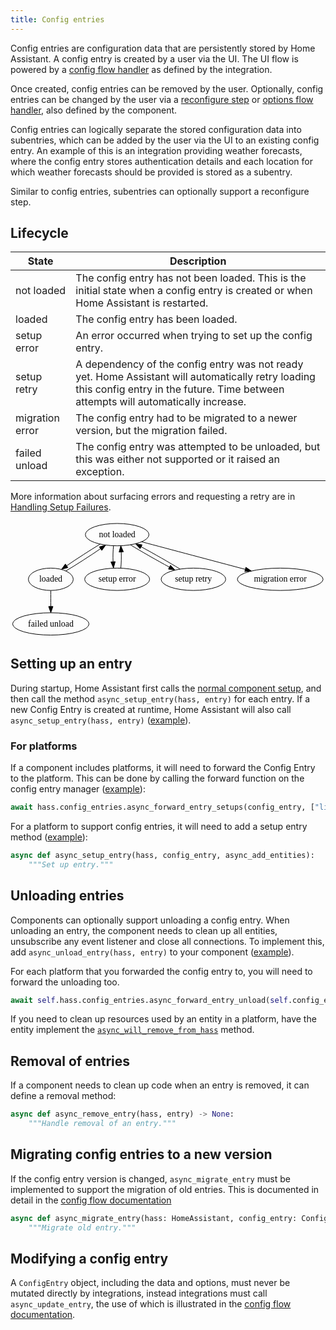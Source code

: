 ```yaml
---
title: Config entries
---
```


Config entries are configuration data that are persistently stored by Home Assistant. A config entry is created by a user via the UI. The UI flow is powered by a [config flow handler](config_entries_config_flow_handler.md) as defined by the integration.

Once created, config entries can be removed by the user. Optionally, config entries can be changed by the user via a [reconfigure step](config_entries_config_flow_handler.md#reconfigure) or [options flow handler](config_entries_options_flow_handler.md), also defined by the component.

Config entries can logically separate the stored configuration data into subentries, which can be added by the user via the UI to an existing config entry. An example of this is an integration providing weather forecasts, where the config entry stores authentication details and each location for which weather forecasts should be provided is stored as a subentry.

Similar to config entries, subentries can optionally support a reconfigure step.

## Lifecycle

| State | Description |
| ----- | ----------- |
| not loaded | The config entry has not been loaded. This is the initial state when a config entry is created or when Home Assistant is restarted. |
| loaded | The config entry has been loaded. |
| setup error | An error occurred when trying to set up the config entry. |
| setup retry | A dependency of the config entry was not ready yet. Home Assistant will automatically retry loading this config entry in the future. Time between attempts will automatically increase.
| migration error | The config entry had to be migrated to a newer version, but the migration failed.
| failed unload | The config entry was attempted to be unloaded, but this was either not supported or it raised an exception.

More information about surfacing errors and requesting a retry are in [Handling Setup Failures](integration_setup_failures.md#integrations-using-async_setup_entry).

<svg class='invertDark' width="508pt" height="188pt" viewBox="0.00 0.00 508.00 188.00" xmlns="http://www.w3.org/2000/svg">
<g id="graph1" class="graph" transform="scale(1 1) rotate(0) translate(4 184)">
<title>G</title>
<polygon fill="none" stroke="none" points="-4,5 -4,-184 505,-184 505,5 -4,5"></polygon>
<g id="node1" class="node">
<title>not loaded</title>
<ellipse fill="none" stroke="black" cx="168" cy="-162" rx="51.3007" ry="18"></ellipse>
<text text-anchor="middle" x="168" y="-157.8" font-family="Times,serif" font-size="14.00">not loaded</text>
</g>
<g id="node3" class="node">
<title>loaded</title>
<ellipse fill="none" stroke="black" cx="61" cy="-90" rx="36.1722" ry="18"></ellipse>
<text text-anchor="middle" x="61" y="-85.8" font-family="Times,serif" font-size="14.00">loaded</text>
</g>
<g id="edge2" class="edge">
<title>not loaded-&gt;loaded</title>
<path fill="none" stroke="black" d="M140.518,-146.666C123.947,-136.676 103.104,-123.187 86.8392,-111.989"></path>
<polygon fill="black" stroke="black" points="88.532,-108.902 78.3309,-106.041 84.5212,-114.639 88.532,-108.902"></polygon>
</g>
<g id="node5" class="node">
<title>setup error</title>
<ellipse fill="none" stroke="black" cx="168" cy="-90" rx="52.3895" ry="18"></ellipse>
<text text-anchor="middle" x="168" y="-85.8" font-family="Times,serif" font-size="14.00">setup error</text>
</g>
<g id="edge4" class="edge">
<title>not loaded-&gt;setup error</title>
<path fill="none" stroke="black" d="M162.122,-144.055C161.304,-136.346 161.061,-127.027 161.395,-118.364"></path>
<polygon fill="black" stroke="black" points="164.894,-118.491 162.087,-108.275 157.911,-118.012 164.894,-118.491"></polygon>
</g>
<g id="node7" class="node">
<title>setup retry</title>
<ellipse fill="none" stroke="black" cx="291" cy="-90" rx="52.0932" ry="18"></ellipse>
<text text-anchor="middle" x="291" y="-85.8" font-family="Times,serif" font-size="14.00">setup retry</text>
</g>
<g id="edge6" class="edge">
<title>not loaded-&gt;setup retry</title>
<path fill="none" stroke="black" d="M189.578,-145.465C206.94,-134.869 231.584,-120.783 252.292,-109.59"></path>
<polygon fill="black" stroke="black" points="254.022,-112.634 261.19,-104.832 250.722,-106.461 254.022,-112.634"></polygon>
</g>
<g id="node9" class="node">
<title>migration error</title>
<ellipse fill="none" stroke="black" cx="431" cy="-90" rx="69.1427" ry="18"></ellipse>
<text text-anchor="middle" x="431" y="-85.8" font-family="Times,serif" font-size="14.00">migration error</text>
</g>
<g id="edge8" class="edge">
<title>not loaded-&gt;migration error</title>
<path fill="none" stroke="black" d="M207.659,-150.445C252.053,-138.628 324.343,-119.388 374.607,-106.01"></path>
<polygon fill="black" stroke="black" points="375.588,-109.37 384.351,-103.416 373.787,-102.606 375.588,-109.37"></polygon>
</g>
<g id="edge10" class="edge">
<title>loaded-&gt;not loaded</title>
<path fill="none" stroke="black" d="M85.5216,-103.56C102.143,-113.462 123.939,-127.508 141.027,-139.231"></path>
<polygon fill="black" stroke="black" points="139.274,-142.276 149.481,-145.116 143.273,-136.53 139.274,-142.276"></polygon>
</g>
<g id="node12" class="node">
<title>failed unload</title>
<ellipse fill="none" stroke="black" cx="61" cy="-18" rx="61.5781" ry="18"></ellipse>
<text text-anchor="middle" x="61" y="-13.8" font-family="Times,serif" font-size="14.00">failed unload</text>
</g>
<g id="edge12" class="edge">
<title>loaded-&gt;failed unload</title>
<path fill="none" stroke="black" d="M61,-71.6966C61,-63.9827 61,-54.7125 61,-46.1124"></path>
<polygon fill="black" stroke="black" points="64.5001,-46.1043 61,-36.1043 57.5001,-46.1044 64.5001,-46.1043"></polygon>
</g>
<g id="edge16" class="edge">
<title>setup error-&gt;not loaded</title>
<path fill="none" stroke="black" d="M173.913,-108.275C174.715,-116.03 174.94,-125.362 174.591,-134.005"></path>
<polygon fill="black" stroke="black" points="171.094,-133.832 173.878,-144.055 178.077,-134.327 171.094,-133.832"></polygon>
</g>
<g id="edge14" class="edge">
<title>setup retry-&gt;not loaded</title>
<path fill="none" stroke="black" d="M269.469,-106.507C252.104,-117.106 227.436,-131.206 206.71,-142.408"></path>
<polygon fill="black" stroke="black" points="204.973,-139.368 197.805,-147.17 208.273,-145.541 204.973,-139.368"></polygon>
</g>
</g>
</svg>

<!--
Graphviz:
digraph G {
  "not loaded" -> "loaded"
  "not loaded" -> "setup error"
  "not loaded" -> "setup retry"
  "not loaded" -> "migration error"
  "loaded" -> "not loaded"
  "loaded" -> "failed unload"
  "setup retry" -> "not loaded"
  "setup error" -> "not loaded"
}
-->

## Setting up an entry

During startup, Home Assistant first calls the [normal component setup](/creating_component_index.md),
and then call the method `async_setup_entry(hass, entry)` for each entry. If a new Config Entry is
created at runtime, Home Assistant will also call `async_setup_entry(hass, entry)` ([example](https://github.com/home-assistant/core/blob/f18ddb628c3574bc82e21563d9ba901bd75bc8b5/homeassistant/components/hassio/__init__.py#L522)).

### For platforms

If a component includes platforms, it will need to forward the Config Entry to the platform. This can
be done by calling the forward function on the config entry manager ([example](https://github.com/home-assistant/core/blob/f18ddb628c3574bc82e21563d9ba901bd75bc8b5/homeassistant/components/hassio/__init__.py#L529)):

```python
await hass.config_entries.async_forward_entry_setups(config_entry, ["light", "sensor", "switch"])
```

For a platform to support config entries, it will need to add a setup entry method ([example](https://github.com/home-assistant/core/blob/f18ddb628c3574bc82e21563d9ba901bd75bc8b5/homeassistant/components/hassio/__init__.py#L522)):

```python
async def async_setup_entry(hass, config_entry, async_add_entities):
    """Set up entry."""
```

## Unloading entries

Components can optionally support unloading a config entry. When unloading an entry, the component needs to clean up all entities, unsubscribe any event listener and close all connections. To implement this, add `async_unload_entry(hass, entry)` to your component ([example](https://github.com/home-assistant/core/blob/f18ddb628c3574bc82e21563d9ba901bd75bc8b5/homeassistant/components/hassio/__init__.py#L534)).

For each platform that you forwarded the config entry to, you will need to forward the unloading too.

```python
await self.hass.config_entries.async_forward_entry_unload(self.config_entry, "light")
```

If you need to clean up resources used by an entity in a platform, have the entity implement the [`async_will_remove_from_hass`](core/entity.md#async_will_remove_from_hass) method.

## Removal of entries

If a component needs to clean up code when an entry is removed, it can define a removal method:

```python
async def async_remove_entry(hass, entry) -> None:
    """Handle removal of an entry."""
```

## Migrating config entries to a new version

If the config entry version is changed, `async_migrate_entry` must be implemented to support the migration of old entries. This is documented in detail in the [config flow documentation](/config_entries_config_flow_handler.md#config-entry-migration)

```python
async def async_migrate_entry(hass: HomeAssistant, config_entry: ConfigEntry) -> bool:
    """Migrate old entry."""
```

## Modifying a config entry

A `ConfigEntry` object, including the data and options, must never be mutated directly by integrations, instead integrations must call `async_update_entry`, the use of which is illustrated in the [config flow documentation](/config_entries_config_flow_handler.md#config-entry-migration).
